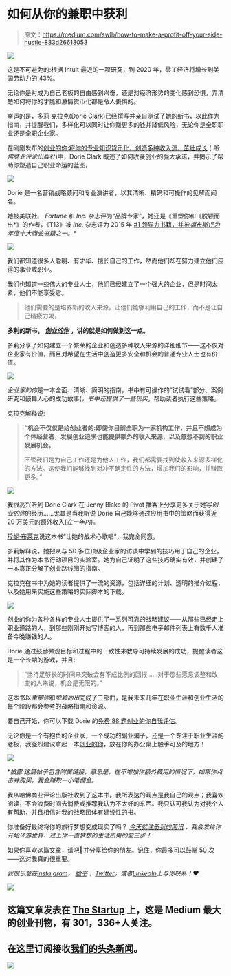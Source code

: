 # 如何从你的兼职中获利

> 原文：<https://medium.com/swlh/how-to-make-a-profit-off-your-side-hustle-833d26613053>

![](img/ca24a25048a09cded094aee3587f347f.png)

这是不可避免的:根据 Intuit 最近的一项研究，到 2020 年，零工经济将增长到美国劳动力的 43%。

无论你是对成为自己老板的自由感到兴奋，还是对经济形势的变化感到恐惧，弄清楚如何将你的才能和激情货币化都是令人畏惧的。

幸运的是，多莉·克拉克(Dorie Clark)已经撰写并亲自测试了她的新书，以此作为指南，并提醒我们，多样化可以同时让你赚更多的钱并降低风险，无论你是全职职业还是全职企业家。

在刚刚发布的[创业的你:将你的专业知识货币化，创造多种收入流，茁壮成长](https://www.amazon.com/gp/product/1633692272/ref=as_li_tl?ie=UTF8&camp=1789&creative=9325&creativeASIN=1633692272&linkCode=as2&tag=strategicstep-20&linkId=7cd0a85ae8bb9c39ab345499d65598b7) ( *哈佛商业评论出版社*)中，Dorie Clark 概述了如何收获创业的强大承诺，并揭示了帮助你塑造自己职业命运的蓝图。

![](img/5a51e02373051117d351154441a3bc05.png)

Dorie 是一名营销战略顾问和专业演讲者，以其清晰、精确和可操作的见解而闻名。

她被美联社、 *Fortune* 和 *Inc.* 杂志评为“品牌专家”，她还是《重塑你和《脱颖而出*》的作者，《T13》被 *Inc.* 杂志评为 2015 年 [#1 领导力书籍，并被*福布斯评为年度十大商业书籍之一。*](http://www.inc.com/geoffrey-james/top-10-leadership-books-of-2015.html)*

![](img/5f51fef04d64beff70a5a3b06211f93d.png)

我们都知道很多人聪明、有才华、擅长自己的工作，然而他们却在努力建立他们应得的事业或职业。

我们也知道一些伟大的专业人士，他们已经建立了一个强大的企业，但是时间太紧，他们不能享受它。

> 他们需要的是培养新的收入来源，让他们能够利用自己的工作，而不是让自己精疲力竭。

**多利的新书，** [***创业的你***](https://www.amazon.com/gp/product/1633692272/ref=as_li_tl?ie=UTF8&camp=1789&creative=9325&creativeASIN=1633692272&linkCode=as2&tag=strategicstep-20&linkId=7cd0a85ae8bb9c39ab345499d65598b7) **，讲的就是如何做到这一点。**

多莉分享了如何建立一个繁荣的企业和创造多种收入来源的详细细节——这不仅对企业家有价值，而且对希望在生活中创造更多安全和机会的普通专业人士也有价值。

![](img/0dfe7af74c83ac956ffc0ad993926cc1.png)

*企业家的你*是一本全面、清晰、简明的指南，书中有可操作的“试试看”部分、案例研究和鼓舞人心的成功故事(*，书中还提供了一些现实*，帮助读者执行这些策略。

克拉克解释说:

> **“机会不仅仅是给创业者的:即使你目前全职为一家机构工作，并且不想成为个体经营者，发展创业追求也能提供额外的收入来源，以及意想不到的职业发展机会。**
> 
> 不管我们是为自己工作还是为他人工作，我们都需要找到使收入来源多样化的方法。这使我们能够找到对冲不确定性的方法，增加我们的影响，并赚取更多。”

![](img/db4ca64ddfa857a00b90e9771428def1.png)

我很高兴听到 Dorie Clark 在 Jenny Blake 的 Pivot 播客上分享更多关于她写*创业的你*的经历……尤其是当我听说 Dorie 自己能够通过应用书中的策略而获得近 20 万美元的额外收入(*在一年内*)。

[珍妮·布莱克](https://medium.com/u/f074592a0fb0?source=post_page-----833d26613053--------------------------------)说这本书“让她的战术心歌唱”，我完全同意。

多莉解释说，她把从与 50 多位顶级企业家的访谈中学到的技巧用于自己的企业，并将其作为本书行动项目的实验室。她为自己证明了这些技巧确实有效，并创建了一本真正分解了创业路线图的指南。

克拉克在书中为她的读者提供了一流的资源，包括详细的计划、透明的推介过程，以及她用来实施这些策略的实际脚本的下载。

![](img/fbfe28837f301fa4ef1f4f7e32fd3b1e.png)

创业的你为各种各样的专业人士提供了一系列可靠的战略建议——从那些已经走上职业道路的人，到那些刚刚开始写博客的人，再到那些电子邮件列表上有数千人准备今晚赚钱的人。

Dorie 通过鼓励微观目标和过程中的一致性来教导可持续发展的成功，提醒读者这是一个长期的游戏，并且:

> “坚持足够长的时间来突破会有不成比例的回报……对于那些愿意调整和改变的人来说，机会是无限的。”

这本书以*重塑你*和*脱颖而出*完成了三部曲，是我未来几年在职业生涯和创业生活的每个阶段都会参考的战略指南和资源。

要自己开始，你可以下载 Dorie 的[免费 88 题创业的你自我评估](http://dorieclark.com/entrepreneur)。

无论你是一个有抱负的企业家，一个成功的副业骗子，还是一个专注于职业生涯的老板，我强烈建议拿起一本[创业的你](https://www.amazon.com/gp/product/1633692272/ref=as_li_tl?ie=UTF8&camp=1789&creative=9325&creativeASIN=1633692272&linkCode=as2&tag=strategicstep-20&linkId=7cd0a85ae8bb9c39ab345499d65598b7)，放在你的办公桌上触手可及的地方！

![](img/7dc534eb6e71ff9484661a92ee45f076.png)

**披露:这篇帖子包含附属链接，意思是，在不增加你额外费用的情况下，如果你点击并购买，我会赚取一小笔佣金。*

我从哈佛商业评论出版社收到了这本书。我所表达的观点是我自己的观点；我喜欢阅读，不会浪费时间去消费或推荐我认为不太好的东西。我只认可我认为对我个人有帮助，并且相信对我的战略团体有建设性的书。

你准备好最终将你的旅行梦想变成现实了吗？ [*今天就注册我的简讯*](http://eepurl.com/dylLZf) *，我会发给你开始环游世界、过上你一直梦想的生活所需的前三步！*

如果你喜欢这篇文章，请吧👏并分享给你的朋友。记住，你最多可以鼓掌 50 次——这对我真的很重要。

*我很乐意在*[*insta gram*](https://www.instagram.com/strategicstephtravels/)*，* [*脸书*](https://www.facebook.com/StrategicStephTravels) *，*[*Twitter*](https://twitter.com/StrategicSteph)*，或者*[*LinkedIn*](https://www.linkedin.com/in/stephanielhuston)*上与你联系！❤*

![](img/731acf26f5d44fdc58d99a6388fe935d.png)

## 这篇文章发表在 [The Startup](https://medium.com/swlh) 上，这是 Medium 最大的创业刊物，有 301，336+人关注。

## 在这里订阅接收[我们的头条新闻](http://growthsupply.com/the-startup-newsletter/)。

![](img/731acf26f5d44fdc58d99a6388fe935d.png)
